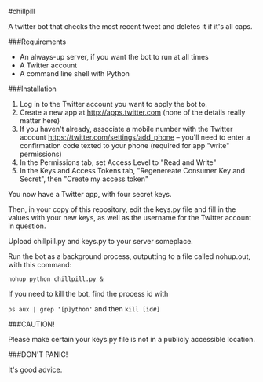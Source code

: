 #chillpill

A twitter bot that checks the most recent tweet and deletes it if it's all caps.

###Requirements

- An always-up server, if you want the bot to run at all times
- A Twitter account
- A command line shell with Python

###Installation

1. Log in to the Twitter account you want to apply the bot to.
2. Create a new app at http://apps.twitter.com (none of the details really matter here)
3. If you haven't already, associate a mobile number with the Twitter account https://twitter.com/settings/add_phone – you'll need to enter a confirmation code texted to your phone (required for app "write" permissions)
4. In the Permissions tab, set Access Level to "Read and Write"
5. In the Keys and Access Tokens tab, "Regenereate Consumer Key and Secret", then "Create my access token"

You now have a Twitter app, with four secret keys.

Then, in your copy of this repository, edit the keys.py file and fill in the values with your new keys, as well as the username for the Twitter account in question.

Upload chillpill.py and keys.py to your server someplace.

Run the bot as a background process, outputting to a file called nohup.out, with this command:

`nohup python chillpill.py &`

If you need to kill the bot, find the process id with

`ps aux | grep '[p]ython'`
and then
`kill [id#]`


###CAUTION!

Please make certain your keys.py file is not in a publicly accessible location.

###DON'T PANIC!

It's good advice.
